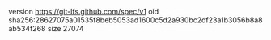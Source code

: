 version https://git-lfs.github.com/spec/v1
oid sha256:28627075a01535f8beb5053ad1600c5d2a930bc2df23a1b3056b8a8ab534f268
size 27074

